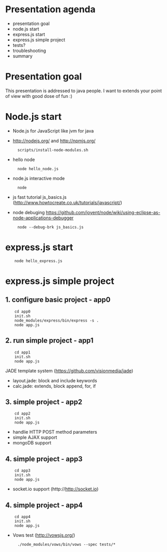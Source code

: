 # Presentation agenda
* presentation goal
* node.js start
* express.js start
* express.js simple project
* tests?
* troubleshooting
* summary

# Presentation goal

This presentation is addressed to java people.
I want to extends your point of view with good dose of fun :)

# Node.js start

* Node.js for JavaScript like jvm for java
* http://nodejs.org/ and http://npmjs.org/

        scripts/install-node-modules.sh
        
* hello node

        node hello_node.js

* node.js interactive mode

        node
  
* js fast tutorial js_basics.js (http://www.howtocreate.co.uk/tutorials/javascript/)
* node debuging https://github.com/joyent/node/wiki/using-eclipse-as-node-applications-debugger

        node --debug-brk js_basics.js

# express.js start

        node hello_express.js

# express.js simple project

## 1. configure basic project - app0

        cd app0
        init.sh
        node_modules/express/bin/express -s .
        node app.js

## 2. run simple project - app1

        cd app1
        init.sh
        node app.js

JADE template system (https://github.com/visionmedia/jade)
   
* layout.jade: block and include keywords
* calc.jade: extends, block append, for, if

## 3. simple project - app2

        cd app2
        init.sh
        node app.js
        
* handlie HTTP POST method parameters
* simple AJAX support
* mongoDB support

## 4. simple project - app3

        cd app3
        init.sh
        node app.js
        
* socket.io support (http://http://socket.io)

## 4. simple project - app4

        cd app4
        init.sh
        node app.js
        
* Vows test (http://vowsjs.org/)

        ./node_modules/vows/bin/vows --spec tests/*
